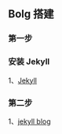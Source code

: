 
## Bolg 搭建

### 第一步 
### 安装 Jekyll

1、[Jekyll](https://jekyllrb.com/)


### 第二步 

1、[jekyll blog](https://github.com/StartBootstrap/startbootstrap-clean-blog-jekyll)